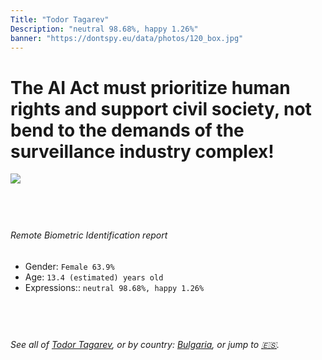 ```yaml
---
Title: "Todor Tagarev"
Description: "neutral 98.68%, happy 1.26%"
banner: "https://dontspy.eu/data/photos/120_box.jpg"
---
```


# The AI Act must prioritize human rights and support civil society, not bend to the demands of the surveillance industry complex!

<link rel="stylesheet" type="text/css" href="/css/blog.css" />

<div class="is-fake" hidden>

_This image is **clearly fake**_, yet we [continue to collect them because the AI Act negotiations](/blog/why-deepfake/) are heading in a direction that will only make people's lives more complicated. For a more in-depth explanation, read: [Double threat: why losing the battle against Face Biometrics would fuel the proliferation of deepfakes](/blog/the-dual-threat-how-losing-the-biometric-battle-fuels-deepfake-proliferation/).


</div>

<!-- <img src="https://dontspy.eu/data/photos/54_box.jpg" /> -->
<img src="https://dontspy.eu/data/photos/120_box.jpg" />

## <br>

###### Remote Biometric Identification report

* <span class="label">Gender:</span> `Female 63.9%`
* <span class="label">Age:</span> `13.4 (estimated) years old`
* <span class="label">Expressions::</span> `neutral 98.68%, happy 1.26%`

## <br>

###### See all of [Todor Tagarev](/policymaker#Todor%20Tagarev), or by country: [Bulgaria](/country#Bulgaria), or jump to [🇪🇸](/x/118).

## <br>

